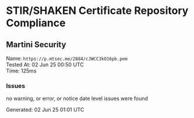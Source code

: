 # STIR/SHAKEN Certificate Repository Compliance

## Martini Security

Name: `https://p.mtsec.me/2884/cJWCC3kO16pb.pem`\
Tested At: 02 Jun 25 00:50 UTC\
Time: 125ms

### Issues

no warning, or error, or notice date level issues were found

Generated: 02 Jun 25 01:01 UTC